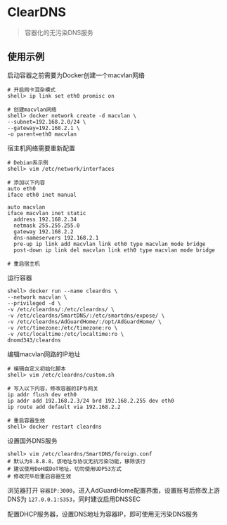 # ClearDNS

> 容器化的无污染DNS服务

## 使用示例

启动容器之前需要为Docker创建一个macvlan网络

```
# 开启网卡混杂模式
shell> ip link set eth0 promisc on

# 创建macvlan网络
shell> docker network create -d macvlan \
--subnet=192.168.2.0/24 \
--gateway=192.168.2.1 \
-o parent=eth0 macvlan
```

宿主机网络需要重新配置

```
# Debian系示例
shell> vim /etc/network/interfaces

# 添加以下内容
auto eth0
iface eth0 inet manual

auto macvlan
iface macvlan inet static
  address 192.168.2.34
  netmask 255.255.255.0
  gateway 192.168.2.2
  dns-nameservers 192.168.2.1
  pre-up ip link add macvlan link eth0 type macvlan mode bridge
  post-down ip link del macvlan link eth0 type macvlan mode bridge

# 重启宿主机
```

运行容器

```
shell> docker run --name cleardns \
--network macvlan \
--privileged -d \
-v /etc/cleardns/:/etc/cleardns/ \
-v /etc/cleardns/SmartDNS/:/etc/smartdns/expose/ \
-v /etc/cleardns/AdGuardHome/:/opt/AdGuardHome/ \
-v /etc/timezone:/etc/timezone:ro \
-v /etc/localtime:/etc/localtime:ro \
dnomd343/cleardns
```

编辑macvlan网路的IP地址

```
# 编辑自定义初始化脚本
shell> vim /etc/cleardns/custom.sh

# 写入以下内容，修改容器的IP与网关
ip addr flush dev eth0
ip addr add 192.168.2.3/24 brd 192.168.2.255 dev eth0
ip route add default via 192.168.2.2

# 重启容器生效
shell> docker restart cleardns
```

设置国外DNS服务

```
shell> vim /etc/cleardns/SmartDNS/foreign.conf
# 默认为8.8.8.8，该地址与协议无抗污染功能，移除该行
# 建议使用DoH或DoT地址，切勿使用UDP53方式
# 修改完毕后重启容器生效
```

浏览器打开 `容器IP:3000`，进入AdGuardHome配置界面，设置账号后修改上游DNS为 `127.0.0.1:5353`，同时建议启用DNSSEC

配置DHCP服务器，设置DNS地址为容器IP，即可使用无污染DNS服务
